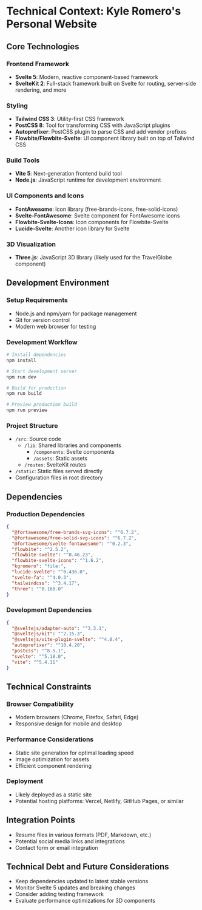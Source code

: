 # Technical Context: Kyle Romero's Personal Website

## Core Technologies

### Frontend Framework
- **Svelte 5**: Modern, reactive component-based framework
- **SvelteKit 2**: Full-stack framework built on Svelte for routing, server-side rendering, and more

### Styling
- **Tailwind CSS 3**: Utility-first CSS framework
- **PostCSS 8**: Tool for transforming CSS with JavaScript plugins
- **Autoprefixer**: PostCSS plugin to parse CSS and add vendor prefixes
- **Flowbite/Flowbite-Svelte**: UI component library built on top of Tailwind CSS

### Build Tools
- **Vite 5**: Next-generation frontend build tool
- **Node.js**: JavaScript runtime for development environment

### UI Components and Icons
- **FontAwesome**: Icon library (free-brands-icons, free-solid-icons)
- **Svelte-FontAwesome**: Svelte component for FontAwesome icons
- **Flowbite-Svelte-Icons**: Icon components for Flowbite-Svelte
- **Lucide-Svelte**: Another icon library for Svelte

### 3D Visualization
- **Three.js**: JavaScript 3D library (likely used for the TravelGlobe component)

## Development Environment

### Setup Requirements
- Node.js and npm/yarn for package management
- Git for version control
- Modern web browser for testing

### Development Workflow
```bash
# Install dependencies
npm install

# Start development server
npm run dev

# Build for production
npm run build

# Preview production build
npm run preview
```

### Project Structure
- `/src`: Source code
  - `/lib`: Shared libraries and components
    - `/components`: Svelte components
    - `/assets`: Static assets
  - `/routes`: SvelteKit routes
- `/static`: Static files served directly
- Configuration files in root directory

## Dependencies

### Production Dependencies
```json
{
  "@fortawesome/free-brands-svg-icons": "^6.7.2",
  "@fortawesome/free-solid-svg-icons": "^6.7.2",
  "@fortawesome/svelte-fontawesome": "^0.2.3",
  "flowbite": "^2.5.2",
  "flowbite-svelte": "^0.46.23",
  "flowbite-svelte-icons": "^1.6.2",
  "kgromero": "file:",
  "lucide-svelte": "^0.436.0",
  "svelte-fa": "^4.0.3",
  "tailwindcss": "^3.4.17",
  "three": "^0.168.0"
}
```

### Development Dependencies
```json
{
  "@sveltejs/adapter-auto": "^3.3.1",
  "@sveltejs/kit": "^2.15.3",
  "@sveltejs/vite-plugin-svelte": "^4.0.4",
  "autoprefixer": "^10.4.20",
  "postcss": "^8.5.1",
  "svelte": "^5.18.0",
  "vite": "^5.4.11"
}
```

## Technical Constraints

### Browser Compatibility
- Modern browsers (Chrome, Firefox, Safari, Edge)
- Responsive design for mobile and desktop

### Performance Considerations
- Static site generation for optimal loading speed
- Image optimization for assets
- Efficient component rendering

### Deployment
- Likely deployed as a static site
- Potential hosting platforms: Vercel, Netlify, GitHub Pages, or similar

## Integration Points
- Resume files in various formats (PDF, Markdown, etc.)
- Potential social media links and integrations
- Contact form or email integration

## Technical Debt and Future Considerations
- Keep dependencies updated to latest stable versions
- Monitor Svelte 5 updates and breaking changes
- Consider adding testing framework
- Evaluate performance optimizations for 3D components
